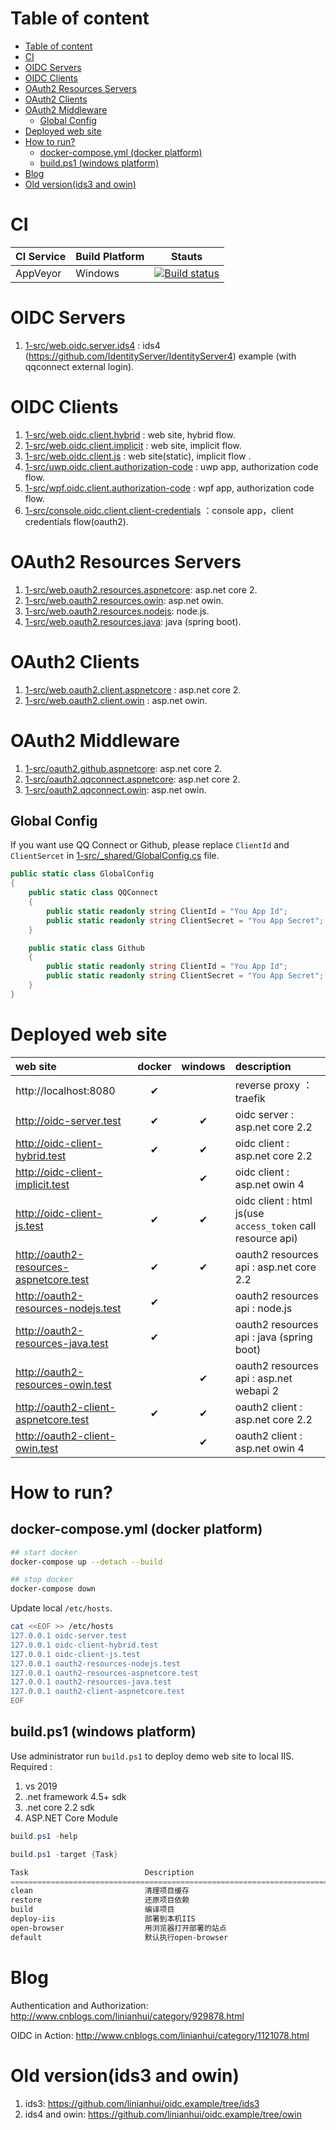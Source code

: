 <!-- TOC -->
# Table of content
- [Table of content](#table-of-content)
- [CI](#ci)
- [OIDC Servers](#oidc-servers)
- [OIDC Clients](#oidc-clients)
- [OAuth2 Resources Servers](#oauth2-resources-servers)
- [OAuth2 Clients](#oauth2-clients)
- [OAuth2 Middleware](#oauth2-middleware)
  - [Global Config](#global-config)
- [Deployed web site](#deployed-web-site)
- [How to run?](#how-to-run)
  - [docker-compose.yml (docker platform)](#docker-composeyml-docker-platform)
  - [build.ps1 (windows platform)](#buildps1-windows-platform)
- [Blog](#blog)
- [Old version(ids3 and owin)](#old-versionids3-and-owin)

<!-- /TOC -->

# CI
| CI Service | Build Platform | Stauts                                                                                                                                           |
| ---------- | -------------- | ------------------------------------------------------------------------------------------------------------------------------------------------ |
| AppVeyor   | Windows        | [![Build status](https://ci.appveyor.com/api/projects/status/qx3m0b5etxe339yt?svg=true)](https://ci.appveyor.com/project/linianhui/oidc-example) |

# OIDC Servers
1. [1-src/web.oidc.server.ids4](1-src/web.oidc.server.ids4) : ids4 (https://github.com/IdentityServer/IdentityServer4) example (with qqconnect external login).

# OIDC Clients
1. [1-src/web.oidc.client.hybrid](1-src/web.oidc.client.hybrid) : web site, hybrid flow.
1. [1-src/web.oidc.client.implicit](1-src/web.oidc.client.implicit) : web site, implicit flow.
1. [1-src/web.oidc.client.js](1-src/web.oidc.client.js) : web site(static), implicit flow .
1. [1-src/uwp.oidc.client.authorization-code](1-src/uwp.oidc.client.authorization-code) : uwp app, authorization code flow.
1. [1-src/wpf.oidc.client.authorization-code](1-src/wpf.oidc.client.authorization-code) : wpf app, authorization code flow.
1. [1-src/console.oidc.client.client-credentials](1-src/console.oidc.client.client-credentials) ：console app，client credentials flow(oauth2).

# OAuth2 Resources Servers
1. [1-src/web.oauth2.resources.aspnetcore](1-src/web.oauth2.resources.aspnetcore): asp.net core 2.
1. [1-src/web.oauth2.resources.owin](1-src/web.oauth2.resources.owin): asp.net owin.
1. [1-src/web.oauth2.resources.nodejs](1-src/web.oauth2.resources.nodejs): node.js.
1. [1-src/web.oauth2.resources.java](1-src/web.oauth2.resources.java): java (spring boot).

# OAuth2 Clients
1. [1-src/web.oauth2.client.aspnetcore](1-src/web.oauth2.client.aspnetcore) : asp.net core 2.
1. [1-src/web.oauth2.client.owin](1-src/web.oauth2.client.owin) : asp.net owin.

# OAuth2 Middleware
1. [1-src/oauth2.github.aspnetcore](1-src/oauth2.github.aspnetcore): asp.net core 2.
1. [1-src/oauth2.qqconnect.aspnetcore](1-src/oauth2.qqconnect.aspnetcore): asp.net core 2.
1. [1-src/oauth2.qqconnect.owin](1-src/oauth2.qqconnect.owin): asp.net owin.

## Global Config
If you want use QQ Connect or Github, please replace `ClientId` and `ClientSercet` in [1-src/_shared/GlobalConfig.cs](1-src/_shared/GlobalConfig.cs) file.
```csharp
public static class GlobalConfig
{
    public static class QQConnect
    {
        public static readonly string ClientId = "You App Id";
        public static readonly string ClientSecret = "You App Secret";
    }

    public static class Github
    {
        public static readonly string ClientId = "You App Id";
        public static readonly string ClientSecret = "You App Secret";
    }
}
```

# Deployed web site

| web site                                       | docker | windows | description                                                 |
| :--------------------------------------------- | :----: | :-----: | :---------------------------------------------------------- |
| http://localhost:8080                          |   ✔    |         | reverse proxy ：traefik                                     |
| http://oidc-server.test                        |   ✔    |    ✔    | oidc server : asp.net core 2.2                              |
| http://oidc-client-hybrid.test                 |   ✔    |    ✔    | oidc client : asp.net core 2.2                              |
| http://oidc-client-implicit.test               |        |    ✔    | oidc client : asp.net owin 4                                |
| http://oidc-client-js.test                     |   ✔    |    ✔    | oidc client : html js(use `access_token` call resource api) |
| http://oauth2-resources-aspnetcore.test &nbsp; |   ✔    |    ✔    | oauth2 resources api : asp.net core 2.2                     |
| http://oauth2-resources-nodejs.test            |   ✔    |         | oauth2 resources api : node.js                              |
| http://oauth2-resources-java.test              |   ✔    |         | oauth2 resources api : java (spring boot)                   |
| http://oauth2-resources-owin.test              |        |    ✔    | oauth2 resources api : asp.net webapi 2                     |
| http://oauth2-client-aspnetcore.test           |   ✔    |    ✔    | oauth2 client : asp.net core 2.2                            |
| http://oauth2-client-owin.test                 |        |    ✔    | oauth2 client : asp.net owin 4                              |

# How to run?

## docker-compose.yml (docker platform)
```bash
## start docker
docker-compose up --detach --build

## stop docker
docker-compose down
```

Update local `/etc/hosts`.
```bash
cat <<EOF >> /etc/hosts
127.0.0.1 oidc-server.test
127.0.0.1 oidc-client-hybrid.test
127.0.0.1 oidc-client-js.test
127.0.0.1 oauth2-resources-nodejs.test
127.0.0.1 oauth2-resources-aspnetcore.test
127.0.0.1 oauth2-resources-java.test
127.0.0.1 oauth2-client-aspnetcore.test
EOF
```

## build.ps1 (windows platform)
Use administrator run `build.ps1` to deploy demo web site to local IIS. Required : 
1. vs 2019
2. .net framework 4.5+ sdk
3. .net core 2.2 sdk
4. ASP.NET Core Module

```powershell
build.ps1 -help

build.ps1 -target {Task}

Task                          Description
================================================================================
clean                         清理项目缓存
restore                       还原项目依赖
build                         编译项目
deploy-iis                    部署到本机IIS
open-browser                  用浏览器打开部署的站点
default                       默认执行open-browser
```

# Blog
Authentication and Authorization: http://www.cnblogs.com/linianhui/category/929878.html

OIDC in Action: http://www.cnblogs.com/linianhui/category/1121078.html

# Old version(ids3 and owin)
1. ids3: https://github.com/linianhui/oidc.example/tree/ids3
2. ids4 and owin: https://github.com/linianhui/oidc.example/tree/owin
